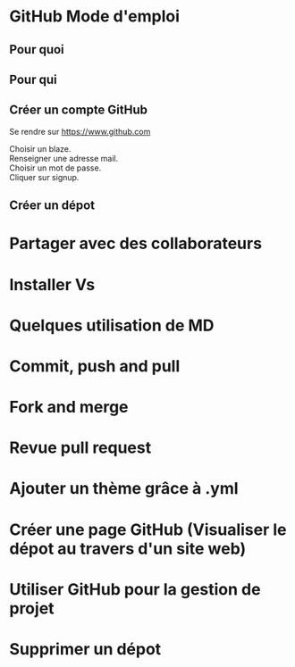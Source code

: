 # GitHub Mode d'emploi

## Pour quoi

## Pour qui

## Créer un compte GitHub

Se rendre sur <https://www.github.com>

Choisir un blaze.  
Renseigner une adresse mail.  
Choisir un mot de passe.  
Cliquer sur signup.  

## Créer un dépot



Partager avec des collaborateurs
===

Installer Vs
===

Quelques utilisation de MD
===

Commit, push and pull
===

Fork and merge
===

Revue pull request
===

Ajouter un thème grâce à .yml
===

Créer une page GitHub (Visualiser le dépot au travers d'un site web)
===

Utiliser GitHub pour la gestion de projet
===

Supprimer un dépot
===
